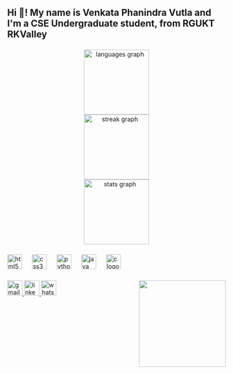 <h2 align="left">Hi 👋! My name is Venkata Phanindra Vutla and I'm a CSE Undergraduate student, from RGUKT RKValley</h2>

###

<div align="center">
  <img src="https://github-readme-stats.vercel.app/api/top-langs?username=venkataPhanindraVutla&locale=en&hide_title=false&layout=compact&card_width=320&langs_count=5&theme=dracula&hide_border=true&custom_title=Java" height="150" alt="languages graph" /> <br>
  <img src="https://streak-stats.demolab.com?user=venkataPhanindraVutla&locale=en&mode=weekly&theme=dark&hide_border=false&border_radius=10&date_format=[Y ]M j" height="150" alt="streak graph" /> <br>
  <img src="https://github-readme-stats.vercel.app/api?username=venkataPhanindraVutla&hide_title=false&hide_rank=false&show_icons=true&include_all_commits=true&count_private=true&disable_animations=false&theme=dracula&locale=en&hide_border=true" height="150" alt="stats graph"  />
</div>

###

<div align="left">
  <img src="https://cdn.jsdelivr.net/gh/devicons/devicon/icons/html5/html5-original.svg" height="34" alt="html5 logo"  />
  <img width="15" />
  <img src="https://cdn.jsdelivr.net/gh/devicons/devicon/icons/css3/css3-original.svg" height="34" alt="css3 logo"  />
  <img width="15" />
  <img src="https://cdn.jsdelivr.net/gh/devicons/devicon/icons/python/python-original.svg" height="34" alt="python logo"  />
  <img width="15" />
  <img src="https://cdn.jsdelivr.net/gh/devicons/devicon/icons/java/java-original.svg" height="34" alt="java logo"  />
  <img width="15" />
  <img src="https://skillicons.dev/icons?i=c" height="34" alt="c logo"  />
</div>

###

<img align="right" height="200" src="https://www.google.com/imgres?imgurl=https%3A%2F%2Fcdn.kodytechnolab.com%2Fwp-content%2Fuploads%2F2022%2F03%2FHire-java-developers-feature.jpg&tbnid=3RnP_GUGOdlPOM&vet=12ahUKEwjJ8tujzKCBAxU15DgGHecZBVAQMygeegUIARC4AQ..i&imgrefurl=https%3A%2F%2Fkodytechnolab.com%2Fblog%2Fhow-to-hire-java-developers%2F&docid=7Ok_mro4xiOuaM&w=1200&h=798&q=java%20developer&ved=2ahUKEwjJ8tujzKCBAxU15DgGHecZBVAQMygeegUIARC4AQ"  />

###

<div align="left">
  <a href="phanivutla2004@gmail.com" target="_blank">
    <img src="https://img.shields.io/static/v1?message=Gmail&logo=gmail&label=&color=D14836&logoColor=white&labelColor=&style=for-the-badge" height="35" alt="gmail logo"  />
  </a>
  <a href="https://www.linkedin.com/in/phani-v-274186266" target="_blank">
    <img src="https://img.shields.io/static/v1?message=LinkedIn&logo=linkedin&label=&color=0077B5&logoColor=white&labelColor=&style=for-the-badge" height="35" alt="linkedin logo"  />
  </a>
  <a href="wa.me/8688794279" target="_blank">
    <img src="https://img.shields.io/static/v1?message=Whatsapp&logo=whatsapp&label=&color=25D366&logoColor=white&labelColor=&style=for-the-badge" height="35" alt="whatsapp logo"  />
  </a>
</div>

###
